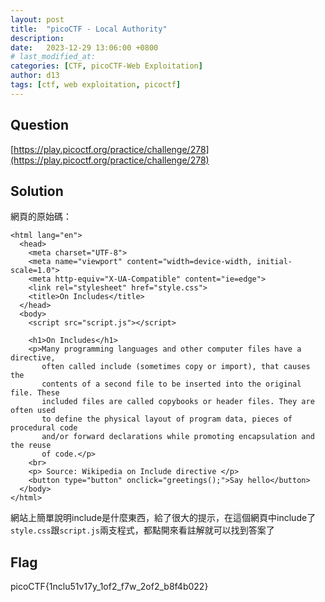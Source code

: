 ```yaml
---
layout: post
title:  "picoCTF - Local Authority"
description: 
date:   2023-12-29 13:06:00 +0800
# last_modified_at:
categories: [CTF, picoCTF-Web Exploitation]
author: d13
tags: [ctf, web exploitation, picoctf]
---
```


## Question

[https://play.picoctf.org/practice/challenge/278](https://play.picoctf.org/practice/challenge/278)

## Solution

網頁的原始碼：

```
<html lang="en">
  <head>
    <meta charset="UTF-8">
    <meta name="viewport" content="width=device-width, initial-scale=1.0">
    <meta http-equiv="X-UA-Compatible" content="ie=edge">
    <link rel="stylesheet" href="style.css">
    <title>On Includes</title>
  </head>
  <body>
    <script src="script.js"></script>
  
    <h1>On Includes</h1>
    <p>Many programming languages and other computer files have a directive, 
       often called include (sometimes copy or import), that causes the 
       contents of a second file to be inserted into the original file. These 
       included files are called copybooks or header files. They are often used
       to define the physical layout of program data, pieces of procedural code
       and/or forward declarations while promoting encapsulation and the reuse
       of code.</p>
    <br>
    <p> Source: Wikipedia on Include directive </p>
    <button type="button" onclick="greetings();">Say hello</button>
  </body>
</html>
```

網站上簡單說明include是什麼東西，給了很大的提示，在這個網頁中include了`style.css`跟`script.js`兩支程式，都點開來看註解就可以找到答案了

## Flag

picoCTF{1nclu51v17y_1of2_f7w_2of2_b8f4b022}